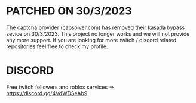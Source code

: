 # PATCHED ON 30/3/2023

The captcha provider (capsolver.com) has removed their kasada bypass sevice on 30/3/2023.
This project no longer works and we will not provide any more support. 
If you are looking for more twitch / discord related repositories feel free to check my profile.

# DISCORD

Free twitch followers and roblox services => https://discord.gg/4VdWDSeAb9
